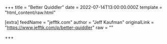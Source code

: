 
+++
title = "Better Quiddler"
date = 2022-07-14T13:00:00.000Z
template = "html_content/raw.html"

[extra]
feedName = "jefftk.com"
author = "Jeff Kaufman"
originalLink = "https://www.jefftk.com/p/better-quiddler"
raw = ""

+++

